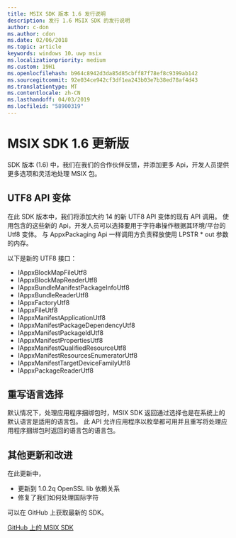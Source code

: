 ```yaml
---
title: MSIX SDK 版本 1.6 发行说明
description: 发行 1.6 MSIX SDK 的发行说明
author: c-don
ms.author: cdon
ms.date: 02/06/2018
ms.topic: article
keywords: windows 10，uwp msix
ms.localizationpriority: medium
ms.custom: 19H1
ms.openlocfilehash: b964c8942d3da85d85cbff87f78ef8c9399ab142
ms.sourcegitcommit: 92e034ce942cf3df1ea243b03e7b38ed78af4d43
ms.translationtype: MT
ms.contentlocale: zh-CN
ms.lasthandoff: 04/03/2019
ms.locfileid: "58900319"
---
```

# <a name="msix-sdk-16-update"></a>MSIX SDK 1.6 更新版

SDK 版本 (1.6) 中，我们在我们的合作伙伴反馈，并添加更多 Api，开发人员提供更多选项和灵活地处理 MSIX 包。 

## <a name="utf8-api-variants"></a>UTF8 API 变体

在此 SDK 版本中，我们将添加大约 14 的新 UTF8 API 变体的现有 API 调用。 使用包含的这些新的 Api，开发人员可以选择要用于字符串操作根据其环境/平台的 Utf8 变体。 与 AppxPackaging Api 一样调用方负责释放使用 LPSTR * out 参数的内存。

以下是新的 UTF8 接口：
- IAppxBlockMapFileUtf8
- IAppxBlockMapReaderUtf8
- IAppxBundleManifestPackageInfoUtf8
- IAppxBundleReaderUtf8
- IAppxFactoryUtf8
- IAppxFileUtf8
- IAppxManifestApplicationUtf8
- IAppxManifestPackageDependencyUtf8
- IAppxManifestPackageIdUtf8
- IAppxManifestPropertiesUtf8
- IAppxManifestQualifiedResourceUtf8
- IAppxManifestResourcesEnumeratorUtf8
- IAppxManifestTargetDeviceFamilyUtf8
- IAppxPackageReaderUtf8


## <a name="override-language-selection"></a>重写语言选择 

默认情况下，处理应用程序捆绑包时，MSIX SDK 返回通过选择也是在系统上的默认语言是适用的语言包。 此 API 允许应用程序以枚举都可用并且重写将处理应用程序捆绑包时返回的语言包的语言包。 

## <a name="other-updates-and-improvements"></a>其他更新和改进

在此更新中， 
- 更新到 1.0.2q OpenSSL lib 依赖关系
- 修复了我们如何处理国际字符 

可以在 GitHub 上获取最新的 SDK。 

<div class="nextstepaction"><p><a class="x-hidden-focus" href="https://github.com/Microsoft/msix-packaging/tree/release_v1.6" data-linktype="external">GitHub 上的 MSIX SDK</a></p></div>

